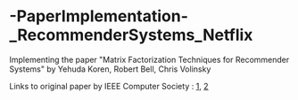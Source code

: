 # -PaperImplementation-_RecommenderSystems_Netflix
Implementing the paper "Matrix Factorization Techniques for Recommender Systems" by Yehuda Koren, Robert Bell, Chris Volinsky   

Links to original paper by IEEE Computer Society : [1](https://ieeexplore.ieee.org/document/5197422), [2](https://datajobs.com/data-science-repo/Recommender-Systems-[Netflix].pdf) 

